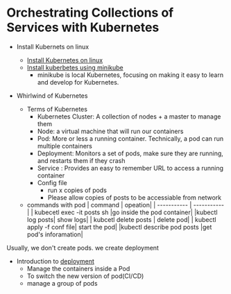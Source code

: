 # Orchestrating Collections of Services with Kubernetes

- Install Kubernets on linux

  - [Install Kubernetes on linux](https://kubernetes.io/docs/tasks/tools/install-kubectl-linux/)
  - [Install kuberbetes using minikube](https://minikube.sigs.k8s.io/docs/start/)
    - minikube is local Kubernetes, focusing on making it easy to learn and develop for Kubernetes.

- Whirlwind of Kubernetes

  - Terms of Kubernetes
    - Kubernetes Cluster: A collection of nodes + a master to manage them
    - Node: a virtual machine that will run our containers
    - Pod: More or less a running container. Technically, a pod can run multiple containers
    - Deployment: Monitors a set of pods, make sure they are running, and restarts them if they crash
    - Service : Provides an easy to remember URL to access a running container
    - Config file
      - run x copies of pods
      - Please allow copies of posts to be accessiable from network
  - commands with pod
    | command | opeation|
    | ----------- | ----------- |
    | kubecetl exec -it posts sh |go inside the pod container|
    |kubectl log posts| show logs|
    | kubcetl delete posts | delete pod|
    | kubectl apply -f conf file| start the pod|
    |kubectl describe pod posts |get pod's inforamation|

Usually, we don't create pods. we create deployment

- Introduction to [deployment](https://kubernetes.io/docs/concepts/workloads/controllers/deployment/)
  - Manage the containers inside a Pod
  - To switch the new version of pod(CI/CD)
  - manage a group of pods
